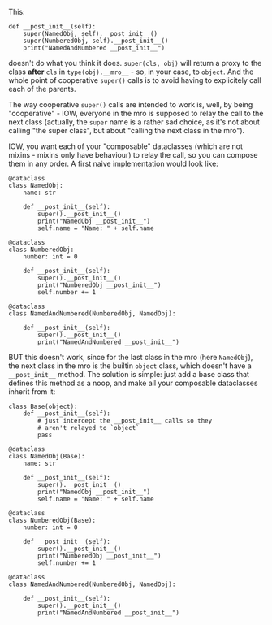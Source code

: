 This:

    def __post_init__(self):
        super(NamedObj, self).__post_init__()
        super(NumberedObj, self).__post_init__()
        print("NamedAndNumbered __post_init__")


doesn't do what you think it does. `super(cls, obj)` will return a proxy to the class __after__ `cls` in `type(obj).__mro__` - so, in your case, to `object`. And the whole point of cooperative `super()` calls is to avoid having to explicitely call each of the parents.

The way cooperative `super()` calls are intended to work is, well, by being "cooperative" - IOW, everyone in the mro is supposed to relay the call to the next class (actually, the `super` name is a rather sad choice, as it's not about calling "the super class", but about "calling the next class in the mro"). 

IOW, you want each of your "composable" dataclasses (which are not mixins - mixins only have behaviour) to relay the call, so you can compose them in any order. A first naive implementation would look like:

    @dataclass
    class NamedObj:
        name: str
    
        def __post_init__(self):
            super().__post_init__()
            print("NamedObj __post_init__")
            self.name = "Name: " + self.name
    
    @dataclass
    class NumberedObj:
        number: int = 0
    
        def __post_init__(self):
            super().__post_init__()
            print("NumberedObj __post_init__")
            self.number += 1
    
    @dataclass
    class NamedAndNumbered(NumberedObj, NamedObj):
    
        def __post_init__(self):
            super().__post_init__()
            print("NamedAndNumbered __post_init__")

 
BUT this doesn't work, since for the last class in the mro (here `NamedObj`), the next class in the mro is the builtin `object` class, which doesn't have a `__post_init__` method. The solution is simple: just add a base class that defines this method as a noop, and make all your composable dataclasses inherit from it:

    class Base(object):
        def __post_init__(self):
            # just intercept the __post_init__ calls so they
            # aren't relayed to `object`
            pass
    
    @dataclass
    class NamedObj(Base):
        name: str
    
        def __post_init__(self):
            super().__post_init__()
            print("NamedObj __post_init__")
            self.name = "Name: " + self.name
    
    @dataclass
    class NumberedObj(Base):
        number: int = 0
    
        def __post_init__(self):
            super().__post_init__()
            print("NumberedObj __post_init__")
            self.number += 1
    
    @dataclass
    class NamedAndNumbered(NumberedObj, NamedObj):
    
        def __post_init__(self):
            super().__post_init__()
            print("NamedAndNumbered __post_init__")
            




